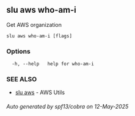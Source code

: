 ## slu aws who-am-i

Get AWS organization

```
slu aws who-am-i [flags]
```

### Options

```
  -h, --help   help for who-am-i
```

### SEE ALSO

* [slu aws](slu_aws.md)	 - AWS Utils

###### Auto generated by spf13/cobra on 12-May-2025
